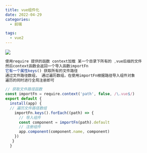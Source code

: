 ```yaml
---
title: vue组件化
date: 2022-04-29
categories:
  - 前端

tags:
  - vue2
---
```


![](https://cdn.jsdelivr.net/gh/levidc/blogImg/img/56.jpg)

<!-- more -->


```js
使用require 提供的函数 context加载 某一个目录下所有的 ,vue后缀的文件
然后context函数会返回一个导入函数importFn
它有一个属性keys() 获取所有的文件路径
通过文件路径数组， 通过遍历数组，在使用importFn根据路径导入组件对象
遍历的同时进行全局注册即可

// 获取文件路径函数
const importFn = require.context('path', false, /\.vue$/)
export default {
  install(app) {
  // 遍历文件路径数组
    importFn.keys().forEach((path) => {
      // 导入组件
      const component = importFn(path).default
      // 注册组件
      app.component(component.name, component)
    })
   }
  }
```